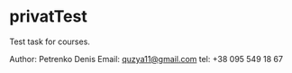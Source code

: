 # privatTest
Test task for courses.


Author: Petrenko Denis
Email: quzya11@gmail.com
tel: +38 095 549 18 67

